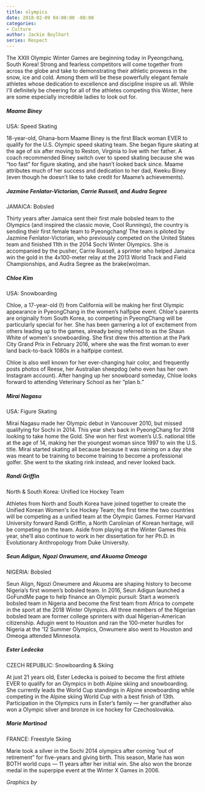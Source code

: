 ```yaml
---
title: olympics
date: 2018-02-09 04:00:00 -08:00
categories:
- Culture
author: Jackie Boylhart
series: Respect
---
```


The XXIII Olympic Winter Games are beginning today in Pyeongchang, South Korea! Strong and fearless competitors will come together from across the globe and take to demonstrating their athletic prowess in the snow, ice and cold. Among them will be these powerfully elegant female athletes whose dedication to excellence and discipline inspire us all. While I'll definitely be cheering for all of the athletes competing this Winter, here are some especially incredible ladies to look out for.

##### Maame Biney

USA: Speed Skating

18-year-old, Ghana-born Maame Biney is the first Black woman EVER to qualify for the U.S. Olympic speed skating team. She began figure skating at the age of six after moving to Reston, Virginia to live with her father. A coach recommended Biney switch over to speed skating because she was “too fast” for figure skating, and she hasn’t looked back since. Maame attributes much of her success and dedication to her dad, Kweku Biney (even though he doesn’t like to take credit for Maame’s achievements).

##### Jazmine Fenlator-Victorian, Carrie Russell, and Audra Segree

JAMAICA: Bobsled

Thirty years after Jamaica sent their first male bobsled team to the Olympics (and inspired the classic movie, Cool Runnings), the country is sending their first female team to Pyeongchang! The team is piloted by Jazmine Fenlator-Victorian, who previously competed on the United States team and finished 11th in the 2014 Sochi Winter Olympics. She is accompanied by the pusher, Carrie Russell, a sprinter who helped Jamaica win the gold in the 4x100-meter relay at the 2013 World Track and Field Championships, and Audra Segree as the brake(wo)man.

##### Chloe Kim

USA: Snowboarding

Chloe, a 17-year-old (!) from California will be making her first Olympic appearance in PyeongChang in the women’s halfpipe event. Chloe's parents are originally from South Korea, so competing in PyeongChang will be particularly special for her. She has been garnering a lot of excitement from others leading up to the games, already being referred to as the Shaun White of women's snowboarding. She first drew this attention at the Park City Grand Prix in February 2016, where she was the first woman to ever land back-to-back 1080s in a halfpipe contest.

Chloe is also well known for her ever-changing hair color, and frequently posts photos of Reese, her Australian sheepdog (who even has her own Instagram account). After hanging up her snowboard someday, Chloe looks forward to attending Veterinary School as her “plan b.”

##### Mirai Nagasu

USA: Figure Skating

Mirai Nagasu made her Olympic debut in Vancouver 2010, but missed qualifying for Sochi in 2014. This year she’s back in PyeongChang for 2018 looking to take home the Gold. She won her first women’s U.S. national title at the age of 14, making her the youngest woman since 1997 to win the U.S. title. Mirai started skating all because because it was raining on a day she was meant to be training to become training to become a professional golfer. She went to the skating rink instead, and never looked back.

##### Randi Griffin

North & South Korea: Unified Ice Hockey Team

Athletes from North and South Korea have joined together to create the Unified Korean Women's Ice Hockey Team; the first time the two countries will be competing as a unified team at the Olympic Games. Former Harvard University forward Randi Griffin, a North Carolinian of Korean heritage, will be competing on the team. Aside from playing at the Winter Games this year, she’ll also continue to work in her dissertation for her Ph.D. in Evolutionary Anthropology from Duke University.

##### Seun Adigun, Ngozi Onwumere, and Akuoma Omeoga

NIGERIA: Bobsled

Seun Align, Ngozi Onwumere and Akuoma are shaping history to become Nigeria’s first women’s bobsled team. In 2016, Seun Adigun launched a GoFundMe page to help finance an Olympic pursuit: Start a women’s bobsled team in Nigeria and become the first team from Africa to compete in the sport at the 2018 Winter Olympics. All three members of the Nigerian bobsled team are former college sprinters with dual Nigerian-American citizenship. Adugin went to Houston and ran the 100-meter hurdles for Nigeria at the ’12 Summer Olympics, Onwumere also went to Houston and Omeoga attended Minnesota.

##### Ester Ledecka

CZECH REPUBLIC: Snowboarding & Skiing

At just 21 years old, Ester Ledecka is poised to become the first athlete EVER to qualify for an Olympics in both Alpine skiing and snowboarding. She currently leads the World Cup standings in Alpine snowboarding while competing in the Alpine skiing World Cup with a best finish of 13th. Participation in the Olympics runs in Ester’s family — her grandfather also won a Olympic silver and bronze in ice hockey for Czechoslovakia.

##### Marie Martinod

FRANCE: Freestyle Skiing

Marie took a silver in the Sochi 2014 olympics after coming “out of retirement” for five-years and giving birth. This season, Marie has won BOTH world cups — 11 years after her initial win. She also won the bronze medal in the superpipe event at the Winter X Games in 2006.

*Graphics by*